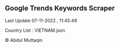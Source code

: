 

## Google Trends Keywords Scraper 
 
Last Update 07-11-2022 , 11:45:49

Country List :
VIETNAM.json



© Abdul Muttaqin 
